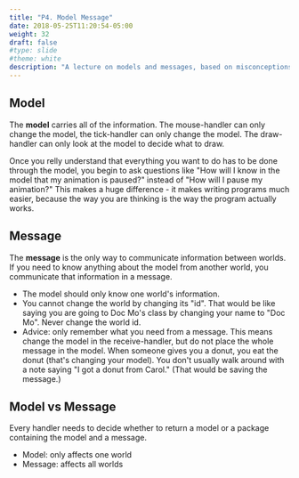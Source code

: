 ```yaml
---
title: "P4. Model Message"
date: 2018-05-25T11:20:54-05:00
weight: 32
draft: false
#type: slide
#theme: white
description: "A lecture on models and messages, based on misconceptions that surfaced during a quiz."
---
```


## Model

The **model** carries all of the information. The mouse-handler can only change the model, the tick-handler can only change the model. The draw-handler can only look at the model to decide what to draw. 

Once you relly understand that everything you want to do has to be done through the model, you begin to ask questions like "How will I know in the model that my animation is paused?" instead of "How will I pause my animation?" This makes a huge difference - it makes writing programs much easier, because the way you are thinking is the way the program actually works.

## Message

The **message** is the only way to communicate information between worlds. If you need to know anything about the model from another world, you communicate that information in a message.

* The model should only know one world's information.
* You cannot change the world by changing its "id". That would be like saying you are going to Doc Mo's class by changing your name to "Doc Mo". Never change the world id.
* Advice: only remember what you need from a message. This means change the model in the receive-handler, but do not place the whole message in the model. When someone gives you a donut, you eat the donut (that's changing your model). You don't usually walk around with a note saying "I got a donut from Carol." (That would be saving the message.)

## Model vs Message

Every handler needs to decide whether to return a model or a package containing the model and a message. 

* Model: only affects one world
* Message: affects all worlds

